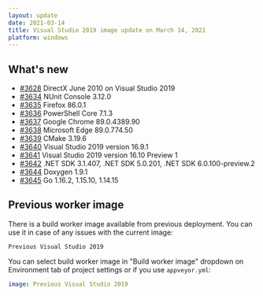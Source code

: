 ```yaml
---
layout: update
date: 2021-03-14
title: Visual Studio 2019 image update on March 14, 2021
platform: windows
---
```


## What's new

* [#3628](https://github.com/appveyor/ci/issues/3628) DirectX June 2010 on Visual Studio 2019
* [#3634](https://github.com/appveyor/ci/issues/3634) NUnit Console 3.12.0
* [#3635](https://github.com/appveyor/ci/issues/3635) Firefox 86.0.1
* [#3636](https://github.com/appveyor/ci/issues/3636) PowerShell Core 7.1.3
* [#3637](https://github.com/appveyor/ci/issues/3637) Google Chrome 89.0.4389.90
* [#3638](https://github.com/appveyor/ci/issues/3638) Microsoft Edge 89.0.774.50
* [#3639](https://github.com/appveyor/ci/issues/3639) CMake 3.19.6
* [#3640](https://github.com/appveyor/ci/issues/3640) Visual Studio 2019 version 16.9.1
* [#3641](https://github.com/appveyor/ci/issues/3641) Visual Studio 2019 version 16.10 Preview 1
* [#3642](https://github.com/appveyor/ci/issues/3642) .NET SDK 3.1.407, .NET SDK 5.0.201, .NET SDK 6.0.100-preview.2
* [#3644](https://github.com/appveyor/ci/issues/3644) Doxygen 1.9.1
* [#3645](https://github.com/appveyor/ci/issues/3645) Go 1.16.2, 1.15.10, 1.14.15

## Previous worker image

There is a build worker image available from previous deployment. You can use it in case of any issues with the current image:

`Previous Visual Studio 2019`

You can select build worker image in "Build worker image" dropdown on Environment tab of project settings or if you use `appveyor.yml`:

```yaml
image: Previous Visual Studio 2019
```